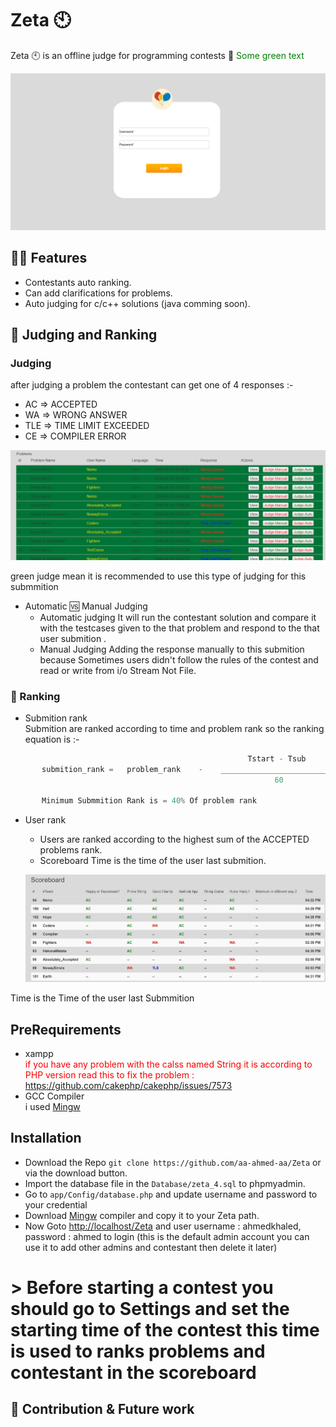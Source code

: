 # Zeta :clock10:
Zeta :clock10: is an offline judge for programming contests :star2: <font color="green"> Some green text </font>
<br>

![Alt text](https://github.com/aa-ahmed-aa/Zeta/blob/master/screenshots/welcome.PNG "Zeta Login Page")

## :guardsman: Features
- Contestants auto ranking.
- Can add clarifications for problems.
- Auto judging for c/c++ solutions (java comming soon).

## :triangular_flag_on_post: Judging and Ranking
### Judging
after judging a problem the contestant can get one of 4 responses :- <br>
- AC => ACCEPTED
- WA => WRONG ANSWER
- TLE => TIME LIMIT EXCEEDED
- CE => COMPILER ERROR

![Alt text](https://github.com/aa-ahmed-aa/Zeta/blob/master/screenshots/judge.PNG "Judge")

green judge mean it is recommended to use this type of judging for this submmition


- Automatic :vs: Manual Judging
    - Automatic judging
        It will run the contestant solution and compare it with the testcases given to the that problem and respond to the that user submition .<br>
    - Manual Judging
        Adding the response manually to this submition because Sometimes users didn't follow the rules of the contest and read or write from i/o Stream Not File.<br>

### :oncoming_taxi: Ranking
- Submition rank <br>
    Submition are ranked according to time and problem rank so the ranking equation is :- <br>
```php
                                                     Tstart - Tsub
       submition_rank =   problem_rank    -    _________________________    -    ( $wrongAnswerCount * 5 )
                                                           60

       Minimum Submmition Rank is = 40% Of problem rank

```

- User rank <br>
    - Users are ranked according to the highest sum of the ACCEPTED problems rank.
    - Scoreboard Time is the time of the user last submition.

    ![Alt text](https://github.com/aa-ahmed-aa/Zeta/blob/master/screenshots/scoreboard.PNG "Judge")

Time is the Time of the user last Submmition


## PreRequirements
- xampp <br>
    <span style="color: red">if you have any problem with the calss named String it is according to PHP version read this to fix the problem : https://github.com/cakephp/cakephp/issues/7573</span>
- GCC Compiler <br>
    i used <a href="https://nuwen.net/mingw.html" >Mingw</a>

## Installation
- Download the Repo `git clone https://github.com/aa-ahmed-aa/Zeta` or via the download button.
- Import the database file in the `Database/zeta_4.sql` to phpmyadmin.
- Go to `app/Config/database.php` and update username and password to your credential
- Download <a href="https://nuwen.net/mingw.html" >Mingw</a> compiler and copy it to your Zeta path.
- Now Goto <a href="http://localhost/Zeta">http://localhost/Zeta</a> and user username : ahmedkhaled, password : ahmed to login (this is the default admin account you can use it to add other admins and contestant then delete it later)

# > Before starting a contest you should go to Settings and set the starting time of the contest this time is used to ranks problems and contestant in the scoreboard

## :construction: Contribution & Future work



